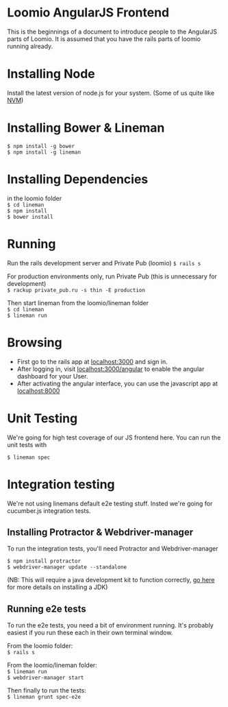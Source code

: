 # Loomio AngularJS Frontend
This is the beginnings of a document to introduce people to the
AngularJS parts of Loomio. It is assumed that you have the rails parts
of loomio running already.

# Installing Node
Install the latest version of node.js for your system. (Some of us quite like [NVM](https://github.com/creationix/nvm))

# Installing Bower & Lineman

  `$ npm install -g bower`  
  `$ npm install -g lineman`

# Installing Dependencies
in the loomio folder  
  `$ cd lineman`  
  `$ npm install`  
  `$ bower install`

# Running
Run the rails development server and Private Pub
  (loomio) `$ rails s`  

For production environments only, run Private Pub (this is unnecessary for development)  
`$ rackup private_pub.ru -s thin -E production`


Then start lineman from the loomio/lineman folder  
`$ cd lineman`  
`$ lineman run`

# Browsing
- First go to the rails app at [localhost:3000](localhost:3000) and sign in.  
- After logging in, visit [localhost:3000/angular](localhost:3000/angular) to enable the angular dashboard for your User.  
- After activating the angular interface, you can use the javascript app at [localhost:8000](localhost:8000)

# Unit Testing
We're going for high test coverage of our JS frontend here.
You can run the unit tests with

  `$ lineman spec`

# Integration testing
We're not using linemans default e2e testing stuff. Insted we're going for cucumber.js integration tests.


## Installing Protractor & Webdriver-manager
To run the integration tests, you'll need Protractor and Webdriver-manager

  `$ npm install protractor`  
  `$ webdriver-manager update --standalone`  

(NB: This will require a java development kit to function correctly, [go here](http://docs.oracle.com/javase/7/docs/webnotes/install/) for more details on installing a JDK)

## Running e2e tests

To run the e2e tests, you need a bit of environment running. It's
probably easiest if you run these each in their own terminal window.

  From the loomio folder:  
  `$ rails s`

  From the loomio/lineman folder:  
  `$ lineman run`  
  `$ webdriver-manager start`  

  Then finally to run the tests:  
  `$ lineman grunt spec-e2e`

